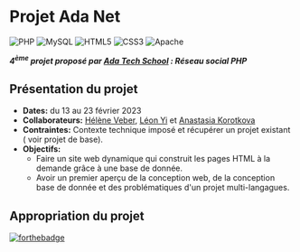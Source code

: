 # Projet Ada Net 
![PHP](https://img.shields.io/badge/php-%23777BB4.svg?style=for-the-badge&logo=php&logoColor=white) ![MySQL](https://img.shields.io/badge/mysql-%2300f.svg?style=for-the-badge&logo=mysql&logoColor=white) ![HTML5](https://img.shields.io/badge/html5-%23E34F26.svg?style=for-the-badge&logo=html5&logoColor=white) ![CSS3](https://img.shields.io/badge/css3-%231572B6.svg?style=for-the-badge&logo=css3&logoColor=white) ![Apache](https://img.shields.io/badge/apache-%23D42029.svg?style=for-the-badge&logo=apache&logoColor=white)

__*4<sup>ème</sup> projet proposé par [Ada Tech School](https://adatechschool.fr/) : Réseau social PHP*__

## Présentation du projet 
- __Dates:__ du 13 au 23 février 2023
- __Collaborateurs:__ [Hélène Veber](https://github.com/HeleneVeber), [Léon Yi](https://github.com/yileon-ada) et [Anastasia Korotkova](https://github.com/Nastiakor) 
- __Contraintes:__ Contexte technique imposé et récupérer un projet existant ( voir projet de base).
- __Objectifs:__ 
  - Faire un site web dynamique qui construit les pages HTML à la demande grâce à une base de donnée.
  - Avoir un premier aperçu de la conception web, de la conception base de donnée et des problématiques d'un projet multi-langagues.
  
## Appropriation du projet
[![forthebadge](https://forthebadge.com/images/badges/built-with-love.svg)](https://forthebadge.com)




